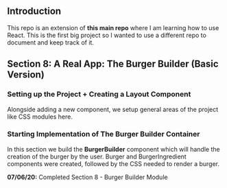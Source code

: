 ## Introduction

This repo is an extension of **this main repo** where I am learning how to use React. This is the first big project so I wanted to use a different repo to document and keep track of it.

## Section 8: A Real App: The Burger Builder (Basic Version)

### Setting up the Project + Creating a Layout Component

Alongside adding a new component, we setup general areas of the project like CSS modules here.

### Starting Implementation of The Burger Builder Container

In this section we build the **BurgerBuilder** component which will handle the creation of the burger by the user.
Burger and BurgerIngredient components were created, followed by the CSS needed to render a burger.

**07/06/20:** Completed Section 8 - Burger Builder Module